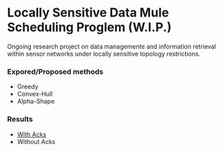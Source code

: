 # Locally Sensitive Data Mule Scheduling Proglem (W.I.P.)

Ongoing research project on data managemente and information retrieval within sensor networks under locally sensitive topology restrictions.

### Expored/Proposed methods

- Greedy
- Convex-Hull
- Alpha-Shape

### Results

- [With Acks](https://github.com/Willian-Girao/locally_sensitive_dmsp/blob/master/alpha_shape_2D/solver/Results/README.md)
- Without Acks
